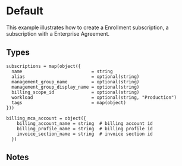 # Default

This example illustrates how to create a Enrollment subscription, a subscription with a Enterprise Agreement.

## Types

```hcl
subscriptions = map(object({
  name                          = string
  alias                         = optional(string)
  management_group_name         = optional(string)
  management_group_display_name = optional(string)
  billing_scope_id              = optional(string)
  workload                      = optional(string, "Production")
  tags                          = map(object)
}))

billing_mca_account = object({
    billing_account_name = string  # billing account id
    billing_profile_name = string  # billing profile id
    invoice_section_name = string  # invoice section id
  })
```

## Notes

